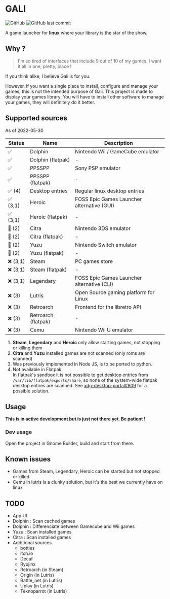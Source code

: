 # GALI

![GitHub](https://img.shields.io/github/license/GeoffreyCoulaud/gali?style=for-the-badge)
![GitHub last commit](https://img.shields.io/github/last-commit/GeoffreyCoulaud/gali?style=for-the-badge)

A game launcher for **linux** where your library is the star of the show.

## Why ?
> I'm so tired of interfaces that include 9 out of 10 of my games. I want it all in one, pretty, place ! 

If you think alike, I believe Gali is for you. 

However, if you want a single place to install, configure and manage your games, 
this is not the intended purpose of Gali. This project is made to display your games library. 
You will have to install other software to manage your games, they will definitely do it better.

## Supported sources
As of 2022-05-30

Status   | Name                               | Description                                
-------- | ---------------------------------- | -----------------------------------------
✅       | Dolphin                            | Nintendo Wii / GameCube emulator
✅       | Dolphin (flatpak)                  | -
✅       | PPSSPP                             | Sony PSP emulator
✅       | PPSSPP (flatpak)                   | -
✅ (4)   | Desktop entries                    | Regular linux desktop entries
✅ (3,1) | Heroic                             | FOSS Epic Games Launcher alternative (GUI)
✅ (3,1) | Heroic (flatpak)                   | -
🔶 (2)   | Citra                              | Nintendo 3DS emulator
🔶 (2)   | Citra (flatpak)                    | -
🔶 (2)   | Yuzu                               | Nintendo Switch emulator
🔶 (2)   | Yuzu (flatpak)                     | -
❌ (3,1) | Steam                              | PC games store
❌ (3,1) | Steam (flatpak)                    | -
❌ (3,1) | Legendary                          | FOSS Epic Games Launcher alternative (CLI)
❌ (3)   | Lutris                             | Open Source gaming platform for Linux
❌ (3)   | Retroarch                          | Frontend for the libretro API
❌ (3)   | Retroarch (flatpak)                | -
❌ (3)   | Cemu                               | Nintendo Wii U emulator

1. **Steam**, **Legendary** and **Heroic** only allow starting games, not stopping or killing them
2. **Citra** and **Yuzu** installed games are not scanned (only roms are scanned)
3. Was previously implemented in Node JS, is to be ported to python.
4. Not available in Flatpak.  
In flatpak's sandbox it is not possible to get desktop entries from `/var/lib/flatpak/exports/share`, so none of the system-wide flatpak desktop entries are scanned. See [xdg-desktop-portal#809](https://github.com/flatpak/xdg-desktop-portal/issues/809) for a possible solution.

## Usage
**This is in active development but is just not there yet. Be patient !**

### Dev usage
Open the project in Gnome Builder, build and start from there.

## Known issues
* Games from Steam, Legendary, Heroic can be started but not stopped or killed
* Cemu in lutris is a clunky solution, but it's the best we currently have on linux

## TODO
* App UI
* Dolphin : Scan cached games
* Dolphin : Differenciate between Gamecube and Wii games
* Yuzu : Scan installed games
* Citra : Scan installed games
* Additional sources
	* bottles
	* itch.io
	* Decaf
	* Ryujinx
	* Retroarch (in Steam)
	* Origin (in Lutris)
	* Battle_net (in Lutris)
	* Uplay (in Lutris)
	* Teknoparrot (in Lutris)
